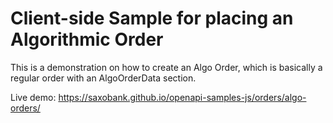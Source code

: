 # Client-side Sample for placing an Algorithmic Order

This is a demonstration on how to create an Algo Order, which is basically a regular order with an AlgoOrderData section.

Live demo: https://saxobank.github.io/openapi-samples-js/orders/algo-orders/
